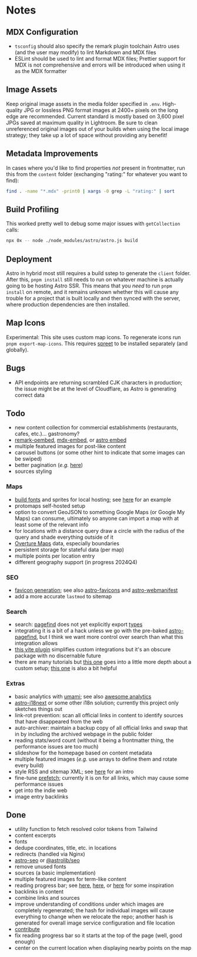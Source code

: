 # Notes

## MDX Configuration

- `tsconfig` should also specify the remark plugin toolchain Astro uses (and the user may modify) to lint Markdown and MDX files
- ESLint should be used to lint and format MDX files; Prettier support for MDX is not comprehensive and errors will be introduced when using it as the MDX formatter

## Image Assets

Keep original image assets in the media folder specified in `.env`. High-quality JPG or lossless PNG format images at 2400+ pixels on the long edge are recommended. Current standard is mostly based on 3,600 pixel JPGs saved at maximum quality in Lightroom. Be sure to clean unreferenced original images out of your builds when using the local image strategy; they take up a lot of space without providing any benefit!

## Metadata Improvements

In cases where you'd like to find properties _not_ present in frontmatter, run this from the `content` folder (exchanging "rating:" for whatever you want to find):

```sh
find . -name "*.mdx" -print0 | xargs -0 grep -L "rating:" | sort
```

## Build Profiling

This worked pretty well to debug some major issues with `getCollection` calls:

```sh
npx 0x -- node ./node_modules/astro/astro.js build
```

## Deployment

Astro in hybrid most still requires a build sstep to generate the `client` folder. After this, `pnpm install` still needs to run on whatever machine is actually going to be hosting Astro SSR. This means that you _need_ to run `pnpm install` on remote, and it remains unknown whether this will cause any trouble for a project that is built locally and then synced with the server, where production dependencies are then installed.

## Map Icons

Experimental: This site uses custom map icons. To regenerate icons run `pnpm export-map-icons`. This requires [spreet](https://github.com/flother/spreet) to be installed separately (and globally).

## Bugs

- API endpoints are returning scrambled CJK characters in production; the issue might be at the level of Cloudflare, as Astro is generating correct data

## Todo

- new content collection for commercial establishments (restaurants, cafes, etc.)... gastronomy?
- [remark-oembed](https://github.com/sergioramos/remark-oembed), [mdx-embed](https://mdx-embed.netlify.app/), or [astro embed](https://astro-embed.netlify.app/)
- multiple featured images for post-like content
- carousel buttons (or some other hint to indicate that some images can be swiped)
- better pagination (_e.g._ [here](https://github.com/philnash/astro-pagination))
- sources styling

### Maps

- [build fonts](https://maplibre.org/font-maker/) and sprites for local hosting; see [here](https://github.com/protomaps/basemaps-assets) for an example
- protomaps self-hosted setup
- option to convert GeoJSON to something Google Maps (or Google My Maps) can consume, ultimately so anyone can import a map with at least some of the relevant info
- for locations with a distance query draw a circle with the radius of the query and shade everything outside of it
- [Overture Maps](https://docs.overturemaps.org/) data, especially boundaries
- persistent storage for stateful data (per map)
- multiple points per location entry
- different geography support (in progress 2024Q4)

### SEO

- [favicon generation](https://kremalicious.com/favicon-generation-with-astro/); see also [astro-favicons](https://github.com/ACP-CODE/astro-favicons) and [astro-webmanifest](https://github.com/alextim/astro-lib/tree/main/packages/astro-webmanifest)
- add a more accurate `lastmod` to sitemap

### Search

- search: [pagefind](https://pagefind.app/) does not yet explicitly export [types](https://github.com/CloudCannon/pagefind/blob/production-docs/pagefind_web_js/types/index.d.ts)
- integrating it is a bit of a hack unless we go with the pre-baked [astro-pagefind](https://github.com/shishkin/astro-pagefind), but I think we want more control over search than what this integration allows
- [this vite plugin](https://github.com/Hugos68/vite-plugin-pagefind) simplifies custom integrations but it's an obscure package with no discernable future
- there are many tutorials but [this one](https://syntackle.com/blog/pagefind-search-in-astro-site/) goes into a little more depth about a custom setup; [this one](https://chrispennington.blog/blog/pagefind-static-search-for-astro-sites/) is also a bit helpful

### Extras

- basic analytics with [umami](https://github.com/umami-software/umami); see also [awesome analytics](https://github.com/newTendermint/awesome-analytics)
- [astro-i18next](https://github.com/yassinedoghri/astro-i18next) or some other i18n solution; currently this project only sketches things out
- link-rot prevention: scan all official links in content to identify sources that have disappeared from the web
- auto-archiver: maintain a backup copy of all official links and swap that in by including the archived webpage in the public folder
- reading stats/word count (without it being a frontmatter thing, the performance issues are too much)
- slideshow for the homepage based on content metadata
- multiple featured images (_e.g._ use arrays to define them and rotate every build)
- style RSS and sitemap XML; see [here](https://darekkay.com/blog/rss-styling/) for an intro
- fine-tune [prefetch](https://docs.astro.build/en/guides/prefetch/#migrating-from-astrojsprefetch); currently it is on for all links, which may cause some performance issues
- get into the indie web
- image entry backlinks

## Done

- utility function to fetch resolved color tokens from Tailwind
- content excerpts
- fonts
- dedupe coordinates, title, etc. in locations
- redirects (handled via Nginx)
- [astro-seo](https://github.com/jonasmerlin/astro-seo) or [@astrolib/seo](https://github.com/onwidget/astrolib/tree/main/packages/seo)
- remove unused fonts
- sources (a basic implementation)
- multiple featured images for term-like content
- reading progress bar; see [here](https://dev.to/gaberomualdo/create-a-reading-scroll-progress-bar-for-your-blog-in-javascript-and-css-1jmc), [here](https://web.dev/articles/building/a-loading-bar-component), or [here](https://github.com/florian-lefebvre/astro-loading-indicator/blob/main/package/README.md) for some inspiration
- backlinks in content
- combine links and sources
- improve understanding of conditions under which images are completely regenerated; the hash for individual images will cause everything to change when we relocate the repo; another hash is generated for overall image service configuration and file location
- [contribute](https://opencollective.com/astrodotbuild)
- fix reading progress bar so it starts at the top of the page (well, good enough)
- center on the current location when displaying nearby points on the map
